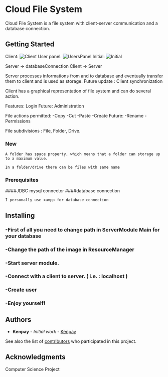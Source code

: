  # Cloud File System

Cloud File System is a file system with client-server communication and a database connection.

## Getting Started

Client: ![Client](https://i.ibb.co/cYT5bXV/file-System.png)
User panel: ![UsersPanel](https://i.ibb.co/6wWb1Hb/users-Panel.png)
Initial: ![Initial](https://i.ibb.co/z2qNH12/initial-Capture.png)

Server -> databaseConnection
Client -> Server

Server processes informations from and to database and eventually transfer them to client and is used as storage.
Future update : Client synchronization

Client has a graphical representation of file system and can do several action.

Features:
Login
Future:
  Administration

File actions permitted:
-Copy
-Cut
-Paste
-Create
Future:
-Rename
-Permissions

File subdivisions : File, Folder, Drive.

### New
```
A folder has space property, which means that a folder can storage up to a maximum value.
```

```
In a folder/drive there can be files with same name
```

### Prerequisites

####JDBC mysql connector
####database connection

```
I personally use xampp for database connection
```


## Installing

### -First of all you need to change path in ServerModule Main for your database
### -Change the path of the image in ResourceManager
### -Start server module.
### -Connect with a client to server. ( i.e. : localhost )
### -Create user
### -Enjoy yourself!


## Authors

* **Kenpay** - *Initial work* - [Kenpay](https://github.com/kenpay)

See also the list of [contributors](https://github.com/kenpay/cloud-file-system/contributors) who participated in this project.

## Acknowledgments

Computer Science Project
                     
                     
